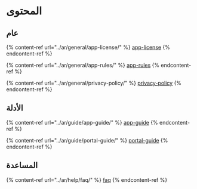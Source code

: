 # المحتوى

## عام

{% content-ref url="../ar/general/app-license/" %}
[app-license](../ar/general/app-license/)
{% endcontent-ref %}

{% content-ref url="../ar/general/app-rules/" %}
[app-rules](../ar/general/app-rules/)
{% endcontent-ref %}

{% content-ref url="../ar/general/privacy-policy/" %}
[privacy-policy](../ar/general/privacy-policy/)
{% endcontent-ref %}

## الأدلة

{% content-ref url="../ar/guide/app-guide/" %}
[app-guide](../ar/guide/app-guide/)
{% endcontent-ref %}

{% content-ref url="../ar/guide/portal-guide/" %}
[portal-guide](../ar/guide/portal-guide/)
{% endcontent-ref %}

## المساعدة

{% content-ref url="../ar/help/faq/" %}
[faq](../ar/help/faq/)
{% endcontent-ref %}
